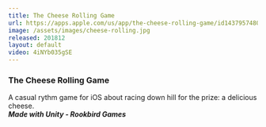 ```yaml
---
title: The Cheese Rolling Game
url: https://apps.apple.com/us/app/the-cheese-rolling-game/id1437957480
image: /assets/images/cheese-rolling.jpg
released: 201812
layout: default
video: 4iNYb035gSE
---
```


### The Cheese Rolling Game

A casual rythm game for iOS about racing down hill for the prize: a delicious cheese.<br>
***Made with Unity - Rookbird Games***